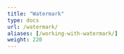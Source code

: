 ```yaml
---
title: "Watermark"
type: docs
url: /watermark/
aliases: [/working-with-watermark/]
weight: 220
---
```


